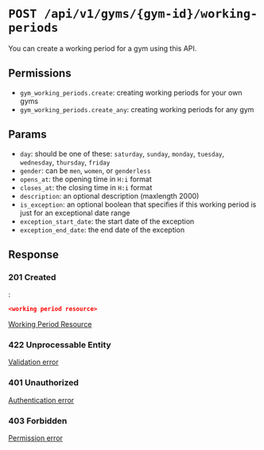 # `POST /api/v1/gyms/{gym-id}/working-periods`
You can create a working period for a gym using this API.


## Permissions

- `gym_working_periods.create`: creating working periods for your own gyms
- `gym_working_periods.create_any`: creating working periods for any gym

## Params

- `day`: should be one of these: `saturday`, `sunday`, `monday`, `tuesday`, `wednesday`, `thursday`, `friday`
- `gender`: can be `men`, `women`, or `genderless`
- `opens_at`: the opening time in `H:i` format
- `closes_at`: the closing time in `H:i` format
- `description`: an optional description (maxlength 2000)
- `is_exception`: an optional boolean that specifies if this working period is just for an exceptional date range
- `exception_start_date`: the start date of the exception
- `exception_end_date`: the end date of the exception

## Response

### 201 Created
:
```json
<working period resource>
```

[Working Period Resource](../../resources/gym_working_period.md)

### 422 Unprocessable Entity
 [Validation error](../../validation-errors.md)

### 401 Unauthorized
 [Authentication error](../../authentication-errors.md)

### 403 Forbidden
 [Permission error](../../permission-errors.md)
